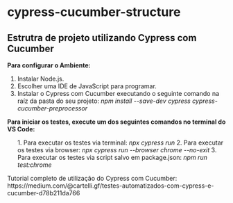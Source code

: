 # cypress-cucumber-structure
<h2>Estrutra de projeto utilizando Cypress com Cucumber</h2>

<b>Para configurar o Ambiente:</b>
<ol>
<li>Instalar Node.js.</li>
<li>Escolher uma IDE de JavaScript para programar.</li>
<li>Instalar o Cypress com Cucumber executando o seguinte comando na raíz da pasta do seu projeto: <i>npm install --save-dev cypress cypress-cucumber-preprocessor</i></li>
</ol>
<b>Para iniciar os testes, execute um dos seguintes comandos no terminal do VS Code:</b>
<ul>
 1. Para executar os testes via terminal: <i>npx cypress run</i></li>
 2. Para executar os testes via browser: <i>npx cypress run --browser chrome --no-exit</i></li>
 3. Para executar os testes via script salvo em package.json: <i>npm run test:chrome</i></li>    
</ul>
Tutorial completo de utilização do Cypress com Cucumber: https://medium.com/@cartelli.gf/testes-automatizados-com-cypress-e-cucumber-d78b211da766

